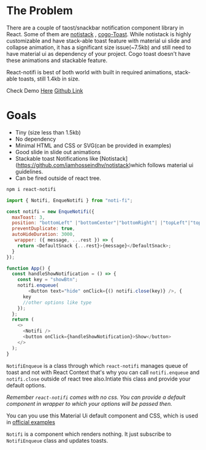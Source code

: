 # The Problem

There are a couple of taost/snackbar notification component library in React. Some of them are [notistack](https://github.com/iamhosseindhv/notistack) , [cogo-Toast](https://cogoport.github.io/cogo-toast). While notistack is highly customizable and have stack-able toast feature with material ui slide and collapse animation, it has a significant size issue(~7.5kb) and still need to have material ui as dependency of your project.
Cogo toast doesn't have these animations and stackable feature.

React-notifi is best of both world with built in required animations, stack-able toasts, still 1.4kb in size.

Check Demo [Here](https://5e5d752a6a336db51a36feaf--elated-lumiere-38d721.netlify.com/)
[Github Link](https://github.com/contactyash/react-notifi)
# Goals

- Tiny (size less than 1.5kb)
- No dependency
- Minimal HTML and CSS or SVG(can be provided in examples)
- Good slide in slide out animations
- Stackable toast Notifications like [Notistack] (https://github.com/iamhosseindhv/notistack)which follows material ui guidelines.
- Can be fired outside of react tree.


```sh
npm i react-notifi
```

```js
import { Notifi, EnqueNotifi } from "noti-fi";

const notifi = new EnqueNotifi({
  maxToast: 3,
  position: "bottomLeft" |"bottomCenter"|"bottomRight"| |"topLeft"|"topCenter"|"topRight",
  preventDuplicate: true,
  autoHideDuration: 3000,
   wrapper: ({ message, ...rest }) => {
    return <DefaultSnack {...rest}>{message}</DefaultSnack>;
  }
});

function App() {
  const handleShowNotification = () => {
    const key = "showBtn";
    notifi.enqueue(
        <Button text="hide" onClick={() notifi.close(key)} />, {
      key
      //other options like type
    });
  };
  return (
    <>
      <Notifi />
      <button onClick={handleShowNotification}>Show</button>
    </>
  );
}
```

`NotifiEnqueue` is a class through which `react-notifi` manages queue of toast and not with React Context that's why you can call `notifi.enqueue` and  `notifi.close` outside of react tree also.Intiate this class and provide your default options.

*Remember `react-notifi` comes with no css. You can provide a default component in wrapper to which your options will be passed then.*

You can you use this Material Ui default component and CSS, which is used in [official examples ](https://github.com/contactyash/react-notifi/tree/master/src/Example)

 `Notifi` is a component which renders nothing. It just subscribe to `NotifiEnqueue` class and updates toasts.
